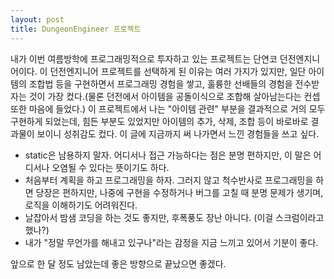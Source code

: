 ```yaml
---
layout: post
title: DungeonEngineer 프로젝트
---
```

내가 이번 여름방학에 프로그래밍적으로 투자하고 있는 프로젝트는 단연코 던전엔지니어이다. 이 던전엔지니어 프로젝트를 선택하게 된 이유는 여러 가지가 있지만, 일단 아이템의 조합법 등을 구현하면서 프로그래밍 경험을 쌓고, 훌륭한 선배들의 경험을 전수받자는 것이 가장 컸다.(물론 던전에서 아이템을 공돌이식으로 조합해 살아남는다는 컨셉 또한 마음에 들었다.)
이 프로젝트에서 나는 "아이템 관련" 부분을 결과적으로 거의 모두 구현하게 되었는데, 힘든 부분도 있었지만 아이템의 추가, 삭제, 조합 등이 바로바로 결과물이 보이니 성취감도 컸다. 이 글에 지금까지 써 나가면서 느낀 경험들을 쓰고 싶다.
* static은 남용하지 말자. 어디서나 접근 가능하다는 점은 분명 편하지만, 이 말은 어디서나 오염될 수 있다는 뜻이기도 하다.
* 처음부터 계획을 하고 프로그래밍을 하자. 그러지 않고 척수반사로 프로그래밍을 하면 당장은 편하지만, 나중에 구현을 수정하거나 버그를 고칠 때 분명 문제가 생기며, 로직을 이해하기도 어려워진다.
* 날잡아서 밤샘 코딩을 하는 것도 좋지만, 후폭풍도 장난 아니다. (이걸 스크럼이라고 했나?)
* 내가 "정말 무언가를 해내고 있구나"라는 감정을 지금 느끼고 있어서 기분이 좋다.

앞으로 한 달 정도 남았는데 좋은 방향으로 끝났으면 좋겠다.
